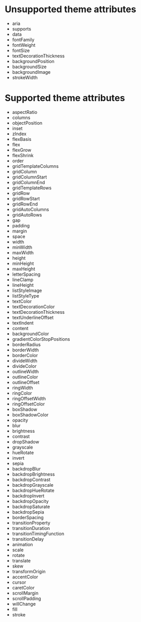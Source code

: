 # Unsupported theme attributes

- aria
- supports
- data
- fontFamily
- fontWeight
- fontSize
- textDecorationThickness
- backgroundPosition
- backgroundSize
- backgroundImage
- strokeWidth

# Supported theme attributes

- aspectRatio
- columns
- objectPosition
- inset
- zIndex
- flexBasis
- flex
- flexGrow
- flexShrink
- order
- gridTemplateColumns
- gridColumn
- gridColumnStart
- gridColumnEnd
- gridTemplateRows
- gridRow
- gridRowStart
- gridRowEnd
- gridAutoColumns
- gridAutoRows
- gap
- padding
- margin
- space
- width
- minWidth
- maxWidth
- height
- minHeight
- maxHeight
- letterSpacing
- lineClamp
- lineHeight
- listStyleImage
- listStyleType
- textColor
- textDecorationColor
- textDecorationThickness
- textUnderlineOffset
- textIndent
- content
- backgroundColor
- gradientColorStopPositions
- borderRadius
- borderWidth
- borderColor
- divideWidth
- divideColor
- outlineWidth
- outlineColor
- outlineOffset
- ringWidth
- ringColor
- ringOffsetWidth
- ringOffsetColor
- boxShadow
- boxShadowColor
- opacity
- blur
- brightness
- contrast
- dropShadow
- grayscale
- hueRotate
- invert
- sepia
- backdropBlur
- backdropBrightness
- backdropContrast
- backdropGrayscale
- backdropHueRotate
- backdropInvert
- backdropOpacity
- backdropSaturate
- backdropSepia
- borderSpacing
- transitionProperty
- transitionDuration
- transitionTimingFunction
- transitionDelay
- animation
- scale
- rotate
- translate
- skew
- transformOrigin
- accentColor
- cursor
- caretColor
- scrollMargin
- scrollPadding
- willChange
- fill
- stroke